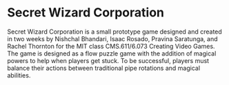 Secret Wizard Corporation
=================

Secret Wizard Corporation is a small prototype game designed and created in two weeks by Nishchal Bhandari, Isaac Rosado, Pravina Saratunga, and Rachel Thornton for the MIT class CMS.611/6.073 Creating Video Games. The game is designed as a flow puzzle game with the addition of magical powers to help when players get stuck. To be successful, players must balance their actions between traditional pipe rotations and magical abilities. 


